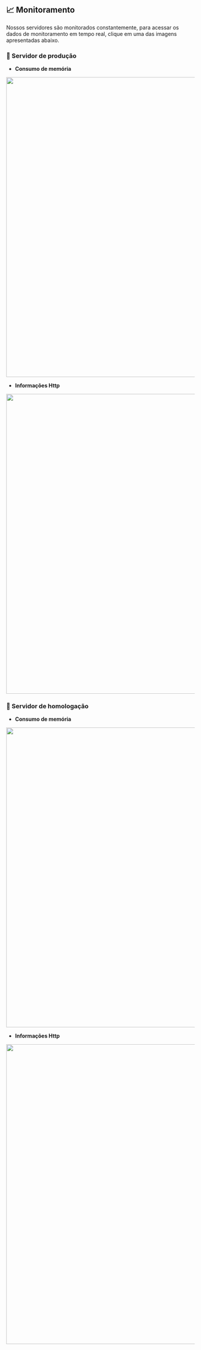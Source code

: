 ## 📈 Monitoramento

Nossos servidores são monitorados constantemente, para acessar os dados de monitoramento em tempo real, clique em uma das imagens apresentadas abaixo.


### 🔵 Servidor de produção

- __Consumo de memória__

<a href="https://monique.io/d/770a62917e0b4c0ba6b03aa4e418ba5ca77289c9" target="_blank"><img width="800" src="https://github.com/fga-gpp-mds/2018.1_Gerencia_mais/blob/is94_ferramenta_monitoramento/Monitoramento/imagens/memoria.png"></a>

- __Informações Http__

<a href="https://monique.io/d/8a1db0b76656432898d6e9d4abd87aeb465178a8" target="_blank"><img width="800" src="https://github.com/fga-gpp-mds/2018.1_Gerencia_mais/blob/is94_ferramenta_monitoramento/Monitoramento/imagens/httpinfo.png"></a>

### 🔵 Servidor de homologação

- __Consumo de memória__

<a href="https://monique.io/d/776ebc6ce80541efa20d542e24d715fda99ba2a0" target="_blank"><img width="800" src="https://github.com/fga-gpp-mds/2018.1_Gerencia_mais/blob/is94_ferramenta_monitoramento/Monitoramento/imagens/consumomemoriahomolog.png"></a>


- __Informações Http__

<a href="https://monique.io/d/6d29e191772c4ce8a5e8a4b61c0cdb5cc2efc7a9" target="_blank"><img width="800" src="https://github.com/fga-gpp-mds/2018.1_Gerencia_mais/blob/is94_ferramenta_monitoramento/Monitoramento/imagens/httpcodesHomolog.png"></a>
